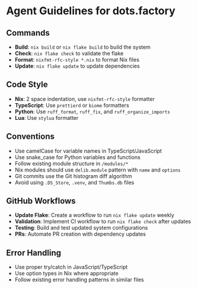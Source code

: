 # Agent Guidelines for dots.factory

## Commands
- **Build**: `nix build` or `nix flake build` to build the system
- **Check**: `nix flake check` to validate the flake
- **Format**: `nixfmt-rfc-style *.nix` to format Nix files
- **Update**: `nix flake update` to update dependencies

## Code Style
- **Nix**: 2 space indentation, use `nixfmt-rfc-style` formatter
- **TypeScript**: Use `prettierd` or `biome` formatters
- **Python**: Use `ruff_format`, `ruff_fix`, and `ruff_organize_imports`
- **Lua**: Use `stylua` formatter

## Conventions
- Use camelCase for variable names in TypeScript/JavaScript
- Use snake_case for Python variables and functions
- Follow existing module structure in `/modules/*`
- Nix modules should use `delib.module` pattern with `name` and `options`
- Git commits use the Git histogram diff algorithm
- Avoid using `.DS_Store`, `.venv`, and `Thumbs.db` files

## GitHub Workflows
- **Update Flake**: Create a workflow to run `nix flake update` weekly
- **Validation**: Implement CI workflow to run `nix flake check` after updates
- **Testing**: Build and test updated system configurations
- **PRs**: Automate PR creation with dependency updates

## Error Handling
- Use proper try/catch in JavaScript/TypeScript
- Use option types in Nix where appropriate
- Follow existing error handling patterns in similar files